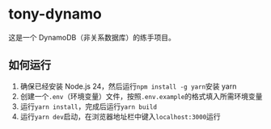 # tony-dynamo

这是一个 DynamoDB（非关系数据库）的练手项目。

## 如何运行

1. 确保已经安装 Node.js 24，然后运行`npm install -g yarn`安装 yarn
2. 创建一个`.env`（环境变量）文件，按照`.env.example`的格式填入所需环境变量
3. 运行`yarn install`，完成后运行`yarn build`
4. 运行`yarn dev`启动，在浏览器地址栏中键入`localhost:3000`运行
